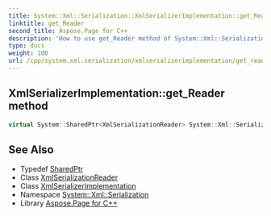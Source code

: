 ```yaml
---
title: System::Xml::Serialization::XmlSerializerImplementation::get_Reader method
linktitle: get_Reader
second_title: Aspose.Page for C++
description: 'How to use get_Reader method of System::Xml::Serialization::XmlSerializerImplementation class in C++.'
type: docs
weight: 100
url: /cpp/system.xml.serialization/xmlserializerimplementation/get_reader/
---
```

## XmlSerializerImplementation::get_Reader method




```cpp
virtual System::SharedPtr<XmlSerializationReader> System::Xml::Serialization::XmlSerializerImplementation::get_Reader()
```

## See Also

* Typedef [SharedPtr](../../../system/sharedptr/)
* Class [XmlSerializationReader](../../xmlserializationreader/)
* Class [XmlSerializerImplementation](../)
* Namespace [System::Xml::Serialization](../../)
* Library [Aspose.Page for C++](../../../)
